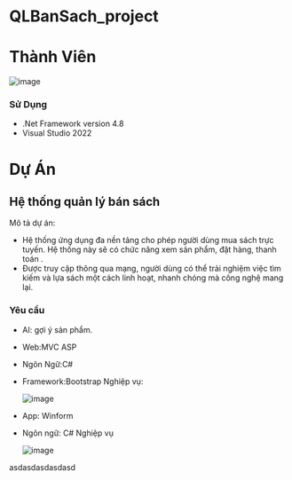 # QLBanSach_project
# Thành Viên
![image](https://github.com/user-attachments/assets/f662dce7-23a5-4982-abde-ba3743de7f2c)

### Sử Dụng
 - .Net Framework version 4.8
 - Visual Studio 2022

# Dự Án

## Hệ thống quản lý bán sách
Mô tả dự án:
- Hệ thống ứng dụng đa nền tảng cho phép người dùng mua sách trực tuyến. Hệ thống này sẽ có chức năng xem sản phẩm, đặt hàng, thanh toán .
- Được truy cập thông qua mạng, người dùng có thể trải nghiệm việc tìm kiếm và lựa sách một cách linh hoạt, nhanh chóng mà công nghệ mang lại.
### Yêu cầu
- AI: gợi ý sản phẩm.
- Web:MVC ASP
- Ngôn Ngữ:C#
- Framework:Bootstrap
  Nghiệp vụ:
  
  ![image](https://github.com/user-attachments/assets/b9495c96-005a-4b8c-bda7-c6169e4213dd)

- App: Winform
- Ngôn ngữ: C#
  Nghiệp vụ

  ![image](https://github.com/user-attachments/assets/d7300434-fbdc-48de-9f1e-fdda589e2935)

asdasdasdasdasd
